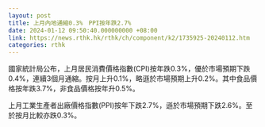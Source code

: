```yaml
---
layout: post
title: 上月內地通縮0.3%　PPI按年跌2.7%
date: 2024-01-12 09:50:40.000000000 +08:00
link: https://news.rthk.hk/rthk/ch/component/k2/1735925-20240112.htm
categories: rthk
---
```


國家統計局公布，上月居民消費價格指數(CPI)按年跌0.3%，優於市場預期下跌0.4%，連續3個月通縮。按月上升0.1%，略遜於市場預期上升0.2%。其中食品價格按年跌3.7%，非食品價格按年升0.5%。

上月工業生產者出廠價格指數(PPI)按年下跌2.7%，遜於市場預期下跌2.6%。至於按月比較亦跌0.3%。

